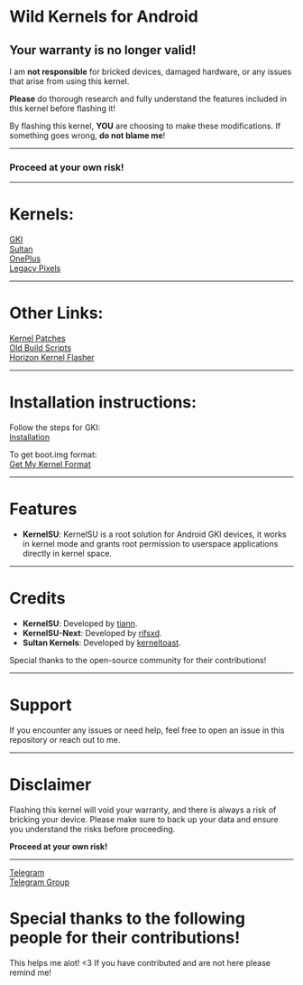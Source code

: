 # Wild Kernels for Android

## Your warranty is no longer valid!

I am **not responsible** for bricked devices, damaged hardware, or any issues that arise from using this kernel.

**Please** do thorough research and fully understand the features included in this kernel before flashing it!

By flashing this kernel, **YOU** are choosing to make these modifications. If something goes wrong, **do not blame me**!

---

### Proceed at your own risk!

---

# Kernels:
 
[GKI](https://github.com/WildKernels/GKI_KernelSU_SUSFS)  
[Sultan](https://github.com/WildKernels/Sultan_KernelSU_SUSFS)  
[OnePlus](https://github.com/WildKernels/OnePlus_KernelSU_SUSFS)  
[Legacy Pixels](https://github.com/WildKernels/Pixel_KernelSU_SUSFS)  

---

# Other Links:

[Kernel Patches](https://github.com/WildKernels/kernel_patches)  
[Old Build Scripts](https://github.com/TheWildJames/kernel_build_scripts)  
[Horizon Kernel Flasher](https://github.com/libxzr/HorizonKernelFlasher)  

---

# Installation instructions: 

Follow the steps for GKI:  
[Installation](https://kernelsu.org/guide/installation.html)

To get boot.img format:  
[Get My Kernel Format](https://github.com/TheWildJames/Get_My_Kernel_Format)

---

# Features

- **KernelSU**: KernelSU is a root solution for Android GKI devices, it works in kernel mode and grants root permission to userspace applications directly in kernel space.

---

# Credits

- **KernelSU**: Developed by [tiann](https://github.com/tiann/KernelSU).
- **KernelSU-Next**: Developed by [rifsxd](https://github.com/KernelSU-Next/KernelSU-Next).
- **Sultan Kernels**: Developed by [kerneltoast](https://github.com/kerneltoast).

Special thanks to the open-source community for their contributions!

---

# Support

If you encounter any issues or need help, feel free to open an issue in this repository or reach out to me.

---

# Disclaimer

Flashing this kernel will void your warranty, and there is always a risk of bricking your device. Please make sure to back up your data and ensure you understand the risks before proceeding.

**Proceed at your own risk!**

---

[Telegram](https://t.me/TheWildJames)  
[Telegram Group](https://t.me/WildKernels)  

# Special thanks to the following people for their contributions!
This helps me alot! <3
If you have contributed and are not here please remind me!
